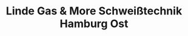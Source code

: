 ---
title: "Linde Gas & More Schweißtechnik Hamburg Ost"
url: /hamburg/linde-gas-und-more-schweisstechnik-hamburg-ost/
shop: Gasflaschen
---